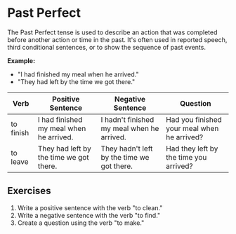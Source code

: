 # Past Perfect

The Past Perfect tense is used to describe an action that was completed before another action or time in the past. It's often used in reported speech, third conditional sentences, or to show the sequence of past events.

**Example:**
- "I had finished my meal when he arrived."
- "They had left by the time we got there."

| Verb        | Positive Sentence                          | Negative Sentence                          | Question                                      |
|-------------|--------------------------------------------|--------------------------------------------|-----------------------------------------------|
| to finish   | I had finished my meal when he arrived.    | I hadn't finished my meal when he arrived.  | Had you finished your meal when he arrived?   |
| to leave    | They had left by the time we got there.    | They hadn't left by the time we got there.  | Had they left by the time you arrived?        |

## Exercises
1. Write a positive sentence with the verb "to clean."
2. Write a negative sentence with the verb "to find."
3. Create a question using the verb "to make."